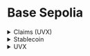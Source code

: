 # Base Sepolia

<details>

<summary>Claims (UVX)</summary>

[<mark style="color:purple;">**address**</mark>](https://sepolia.basescan.org/address/0x48455E0c620D46239BE9358C9B2Bd6D0bf1F3AA6)

```
0x48455E0c620D46239BE9358C9B2Bd6D0bf1F3AA6
```

<mark style="color:purple;">**deployment**</mark>

```
npx hardhat ignition deploy ./ignition/modules/Claims.ts --network base-sepolia
```

<mark style="color:purple;">**arguments**</mark>

<pre><code><strong>["0xEFb36B2D443C5A6Ff4127cDa30944A12B421b9C2", "0x04Ec0582e2700Db583e3BCb9b913D181Ac2D68A8"]
</strong></code></pre>

<mark style="color:purple;">**verification**</mark>

```
npx hardhat verify --network base-sepolia 0x48455E0c620D46239BE9358C9B2Bd6D0bf1F3AA6 "0xEFb36B2D443C5A6Ff4127cDa30944A12B421b9C2" "0x04Ec0582e2700Db583e3BCb9b913D181Ac2D68A8"
```

[<mark style="color:purple;">**version**</mark>](https://github.com/uvio-network/contracts/blob/v0.2.0/contracts/Claims.sol)

```
v0.2.0
```

</details>

<details>

<summary>Stablecoin</summary>

[<mark style="color:purple;">**address**</mark>](https://sepolia.basescan.org/address/0x7fc9a5730381ddf44c7d762d82a4aabc90fae786)

```
0x7FC9a5730381DdF44C7D762d82A4aabC90fAE786
```

<mark style="color:purple;">**command**</mark>

```
npx hardhat ignition deploy ./ignition/modules/Stablecoin.ts --network base-sepolia
```

<mark style="color:purple;">**arguments**</mark>

```
[6]
```

<mark style="color:purple;">**verification**</mark>

<pre><code><strong>npx hardhat verify --network base-sepolia 0x7FC9a5730381DdF44C7D762d82A4aabC90fAE786 "6"
</strong></code></pre>

</details>

<details>

<summary>UVX</summary>

[<mark style="color:purple;">**address**</mark>](https://sepolia.basescan.org/address/0x04Ec0582e2700Db583e3BCb9b913D181Ac2D68A8)

```
0x04Ec0582e2700Db583e3BCb9b913D181Ac2D68A8
```

<mark style="color:purple;">**command**</mark>

```
npx hardhat ignition deploy ./ignition/modules/UVX.ts --network base-sepolia
```

<mark style="color:purple;">**arguments**</mark>

```
["0xEFb36B2D443C5A6Ff4127cDa30944A12B421b9C2", "0x7FC9a5730381DdF44C7D762d82A4aabC90fAE786"]
```

<mark style="color:purple;">**verification**</mark>

```
npx hardhat verify --network base-sepolia 0x04Ec0582e2700Db583e3BCb9b913D181Ac2D68A8 "0xEFb36B2D443C5A6Ff4127cDa30944A12B421b9C2" "0x7FC9a5730381DdF44C7D762d82A4aabC90fAE786"
```

[<mark style="color:purple;">**version**</mark>](https://github.com/uvio-network/contracts/blob/v0.2.0/contracts/UVX.sol)

```
v0.2.0
```

</details>

